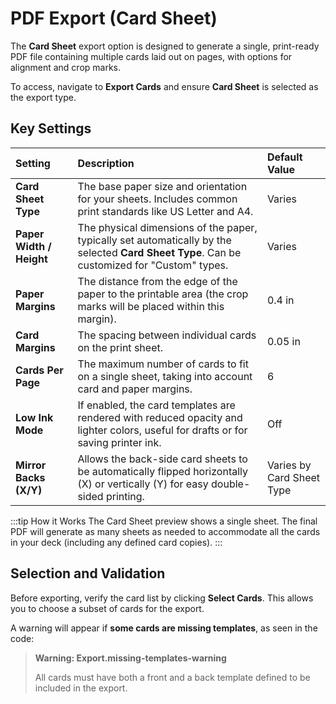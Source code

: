 # PDF Export (Card Sheet)

The **Card Sheet** export option is designed to generate a single, print-ready PDF file containing multiple cards laid out on pages, with options for alignment and crop marks.

To access, navigate to **Export Cards** and ensure **Card Sheet** is selected as the export type.

## Key Settings

| Setting | Description | Default Value |
| :--- | :--- | :--- |
| **Card Sheet Type** | The base paper size and orientation for your sheets. Includes common print standards like US Letter and A4. | Varies |
| **Paper Width / Height** | The physical dimensions of the paper, typically set automatically by the selected **Card Sheet Type**. Can be customized for "Custom" types. | Varies |
| **Paper Margins** | The distance from the edge of the paper to the printable area (the crop marks will be placed within this margin). | 0.4 in |
| **Card Margins** | The spacing between individual cards on the print sheet. | 0.05 in |
| **Cards Per Page** | The maximum number of cards to fit on a single sheet, taking into account card and paper margins. | 6 |
| **Low Ink Mode** | If enabled, the card templates are rendered with reduced opacity and lighter colors, useful for drafts or for saving printer ink. | Off |
| **Mirror Backs (X/Y)** | Allows the back-side card sheets to be automatically flipped horizontally (X) or vertically (Y) for easy double-sided printing. | Varies by Card Sheet Type |

:::tip How it Works
The Card Sheet preview shows a single sheet. The final PDF will generate as many sheets as needed to accommodate all the cards in your deck (including any defined card copies).
:::

## Selection and Validation

Before exporting, verify the card list by clicking **Select Cards**. This allows you to choose a subset of cards for the export.

A warning will appear if **some cards are missing templates**, as seen in the code:
> **Warning: Export.missing-templates-warning**
>
> All cards must have both a front and a back template defined to be included in the export.